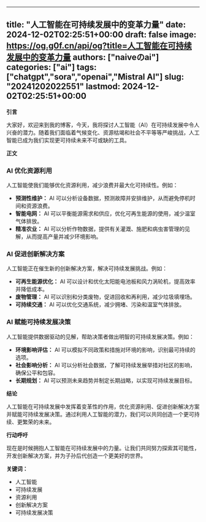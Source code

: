 
---
title: "人工智能在可持续发展中的变革力量"
date: 2024-12-02T02:25:51+00:00
draft: false
image: https://og.g0f.cn/api/og?title=人工智能在可持续发展中的变革力量
authors: ["naiveのai"]
categories: ["ai"]
tags: ["chatgpt","sora","openai","Mistral AI"]
slug: "20241202022551"
lastmod: 2024-12-02T02:25:51+00:00
---
**引言**

大家好，欢迎来到我的博客，今天，我将探讨人工智能（AI）在可持续发展中令人兴奋的潜力。随着我们面临着气候变化、资源枯竭和社会不平等等严峻挑战，人工智能已成为我们实现更可持续未来不可或缺的工具。

**正文**

### AI 优化资源利用

人工智能使我们能够优化资源利用，减少浪费并最大化可持续性。例如：

- **预测性维护：** AI 可以分析设备数据，预测故障并安排维护，从而避免停机时间和资源浪费。
- **智能电网：** AI 可以平衡能源需求和供应，优化可再生能源的使用，减少温室气体排放。
- **精准农业：** AI 可以分析作物数据，提供有关灌溉、施肥和病虫害管理的见解，从而提高产量并减少环境影响。

### AI 促进创新解决方案

人工智能正在催生新的创新解决方案，解决可持续发展挑战。例如：

- **可再生能源优化：** AI 可以设计和优化太阳能电池板和风力涡轮机，提高效率并降低成本。
- **废物管理：** AI 可以识别和分类废物，促进回收和再利用，减少垃圾填埋场。
- **可持续交通：** AI 可以优化交通系统，减少拥堵、污染和温室气体排放。

### AI 赋能可持续发展决策

人工智能提供数据驱动的见解，帮助决策者做出明智的可持续发展决策。例如：

- **环境影响评估：** AI 可以模拟不同政策和措施对环境的影响，识别最可持续的选项。
- **社会影响分析：** AI 可以分析社会数据，了解可持续发展举措对社区的影响，确保公平和包容。
- **长期规划：** AI 可以预测未来趋势并制定长期战略，以实现可持续发展目标。

**结论**

人工智能在可持续发展中发挥着变革性的作用，优化资源利用、促进创新解决方案并赋能可持续发展决策。通过利用人工智能的潜力，我们可以共同创造一个更可持续、更繁荣的未来。

**行动呼吁**

现在是时候拥抱人工智能在可持续发展中的力量。让我们共同努力探索其可能性，开发创新解决方案，并为子孙后代创造一个更美好的世界。

**关键词：**

* 人工智能
* 可持续发展
* 资源利用
* 创新解决方案
* 可持续发展决策